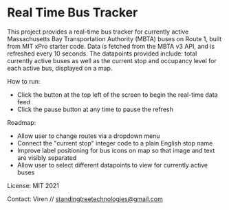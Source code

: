# Real Time Bus Tracker
This project provides a real-time bus tracker for currently active Massachusetts Bay Transportation Authority (MBTA) buses on Route 1, built from MIT xPro starter code. Data is fetched from the MBTA v3 API, and is refreshed every 10 seconds. The datapoints provided include: total currently active buses as well as the current stop and occupancy level for each active bus, displayed on a map.

How to run: 
- Click the button at the top left of the screen to begin the real-time data feed
- Click the pause button at any time to pause the refresh

Roadmap: 
- Allow user to change routes via a dropdown menu
- Connect the "current stop" integer code to a plain English stop name    
- Improve label positioning for bus icons on map so that image and text are visibly separated
- Allow user to select different datapoints to view for currently active buses

License: MIT 2021

Contact: Viren // standingtreetechnologies@gmail.com
